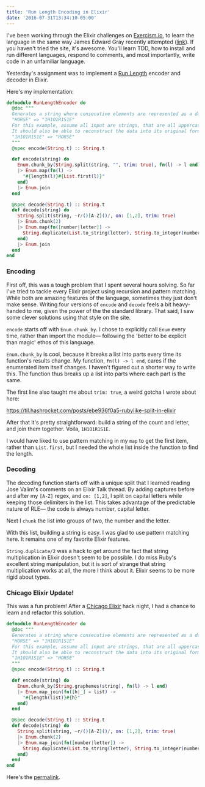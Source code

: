 ```yaml
---
title: 'Run Length Encoding in Elixir'
date: '2016-07-31T13:34:10-05:00'
---
```


I've been working through the Elixir challenges on [Exercism.io](http://exercism.io/), to learn the language in the same way James Edward Gray recently attempted ([link](https://soundcloud.com/elixirfountain/elixir-fountain-james-edward-gray-2016-05-31)). If you haven't tried the site, it's awesome. You'll learn TDD, how to install and run different languages, respond to comments, and most importantly, write code in an unfamiliar language.

Yesterday's assignment was to implement a [Run Length](https://en.wikipedia.org/wiki/Run-length_encoding) encoder and decoder in Elixir.

Here's my implementation:

```elixir
defmodule RunLengthEncoder do
  @doc """
  Generates a string where consecutive elements are represented as a data value and count.
  "HORSE" => "1H1O1R1S1E"
  For this example, assume all input are strings, that are all uppercase letters.
  It should also be able to reconstruct the data into its original form.
  "1H1O1R1S1E" => "HORSE"
  """
  @spec encode(String.t) :: String.t

  def encode(string) do
    Enum.chunk_by(String.split(string, "", trim: true), fn(l) -> l end)
    |> Enum.map(fn(l) ->
      "#{length(l)}#{List.first(l)}"
    end)
    |> Enum.join
  end

  @spec decode(String.t) :: String.t
  def decode(string) do
    String.split(string, ~r/()[A-Z]()/, on: [1,2], trim: true)
    |> Enum.chunk(2)
    |> Enum.map(fn([number|letter]) ->
      String.duplicate(List.to_string(letter), String.to_integer(number))
    end)
    |> Enum.join
  end
end
```

### Encoding

First off, this was a tough problem that I spent several hours solving. So far I've tried to tackle every Elixir project using recursion and pattern matching. While both are amazing features of the language, sometimes they just don't make sense. Writing four versions of `encode` and `decode` feels a bit heavy-handed to me, given the power of the the standard library. That said, I saw some clever solutions using that style on the site.

`encode` starts off with `Enum.chunk_by`. I chose to explicitly call `Enum` every time, rather than import the module— following the 'better to be explicit than magic' ethos of this language.

`Enum.chunk_by` is cool, because it breaks a list into parts every time its function's results change. My function, `fn(l) -> l end`, cares if the enumerated item itself changes. I haven't figured out a shorter way to write this. The function thus breaks up a list into parts where each part is the same.

The first line also taught me about `trim: true`, a weird gotcha I wrote about here:

https://til.hashrocket.com/posts/ebe936f0a5-rubylike-split-in-elixir

After that it's pretty straightforward: build a string of the count and letter, and join them together. Voila, `1H1O1R1S1E`.

I would have liked to use pattern matching in my `map` to get the first item, rather than `List.first`, but I needed the whole list inside the function to find the length.

### Decoding

The decoding function starts off with a unique split that I learned reading Jose Valim's comments on an Elixir Talk thread. By adding captures before and after my `[A-Z]` regex, and `on: [1,2]`, I split on capital letters while keeping those delimiters in the list. This takes advantage of the predictable nature of RLE— the code is always number, capital letter.

Next I `chunk` the list into groups of two, the number and the letter.

With this list, building a string is easy. I was glad to use pattern matching here. It remains one of my favorite Elixir features.

`String.duplicate/2` was a hack to get around the fact that string multiplication in Elixir doesn't seem to be possible. I do miss Ruby's excellent string manipulation, but it is sort of strange that string multiplication works at all, the more I think about it. Elixir seems to be more rigid about types.

### Chicago Elixir Update!

This was a fun problem! After a [Chicago Elixir](https://www.meetup.com/ChicagoElixir) hack night, I had a chance to learn and refactor this solution.

```elixir
defmodule RunLengthEncoder do
  @doc """
  Generates a string where consecutive elements are represented as a data value and count.
  "HORSE" => "1H1O1R1S1E"
  For this example, assume all input are strings, that are all uppercase letters.
  It should also be able to reconstruct the data into its original form.
  "1H1O1R1S1E" => "HORSE"
  """
  @spec encode(String.t) :: String.t

  def encode(string) do
    Enum.chunk_by(String.graphemes(string), fn(l) -> l end)
    |> Enum.map_join(fn([h|_] = list) ->
      "#{length(list)}#{h}"
    end)
  end

  @spec decode(String.t) :: String.t
  def decode(string) do
    String.split(string, ~r/()[A-Z]()/, on: [1,2], trim: true)
    |> Enum.chunk(2)
    |> Enum.map_join(fn([number|letter]) ->
      String.duplicate(List.to_string(letter), String.to_integer(number))
    end)
  end
end
```

Here's the [permalink](http://exercism.io/submissions/78a166eb32db46768897e0b9732a7ef1).
